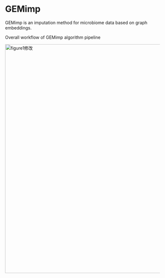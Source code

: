 # GEMimp
GEMimp is an imputation method for microbiome data based on graph embeddings.

Overall workflow of GEMimp algorithm pipeline

<img width="747" alt="figure1修改" src="https://github.com/user-attachments/assets/3e7cba9e-751a-45f0-b34f-51ccc7082471">
